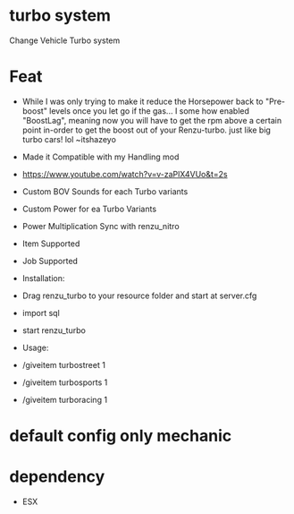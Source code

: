 # turbo system
Change Vehicle Turbo system

# Feat
- While I was only trying to make it reduce the Horsepower back to "Pre-boost" levels once you let go if the gas... I some how enabled "BoostLag", meaning now you will     have to get the rpm above a certain point in-order to get the boost out of your Renzu-turbo. just like big turbo cars! lol ~itshazeyo
- Made it Compatible with my Handling mod
- https://www.youtube.com/watch?v=v-zaPlX4VUo&t=2s
- Custom BOV Sounds for each Turbo variants
- Custom Power for ea Turbo Variants
- Power Multiplication Sync with renzu_nitro
- Item Supported
- Job Supported


- Installation:
- Drag renzu_turbo to your resource folder and start at server.cfg
- import sql
- start renzu_turbo
- Usage: 
- /giveitem turbostreet 1
- /giveitem turbosports 1
- /giveitem turboracing 1

# default config only mechanic

# dependency 
- ESX
